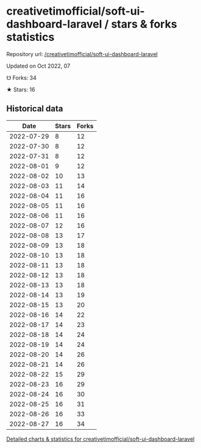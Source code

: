 # creativetimofficial/soft-ui-dashboard-laravel / stars & forks statistics

Repository url: [/creativetimofficial/soft-ui-dashboard-laravel](https://github.com/creativetimofficial/soft-ui-dashboard-laravel)

Updated on Oct 2022, 07

☋ Forks: 34

★ Stars: 16

## Historical data
| Date | Stars | Forks |
|------|-------|-------|
| 2022-07-29 | 8 | 12 | 
| 2022-07-30 | 8 | 12 | 
| 2022-07-31 | 8 | 12 | 
| 2022-08-01 | 9 | 12 | 
| 2022-08-02 | 10 | 13 | 
| 2022-08-03 | 11 | 14 | 
| 2022-08-04 | 11 | 16 | 
| 2022-08-05 | 11 | 16 | 
| 2022-08-06 | 11 | 16 | 
| 2022-08-07 | 12 | 16 | 
| 2022-08-08 | 13 | 17 | 
| 2022-08-09 | 13 | 18 | 
| 2022-08-10 | 13 | 18 | 
| 2022-08-11 | 13 | 18 | 
| 2022-08-12 | 13 | 18 | 
| 2022-08-13 | 13 | 18 | 
| 2022-08-14 | 13 | 19 | 
| 2022-08-15 | 13 | 20 | 
| 2022-08-16 | 14 | 22 | 
| 2022-08-17 | 14 | 23 | 
| 2022-08-18 | 14 | 24 | 
| 2022-08-19 | 14 | 24 | 
| 2022-08-20 | 14 | 26 | 
| 2022-08-21 | 14 | 26 | 
| 2022-08-22 | 15 | 29 | 
| 2022-08-23 | 16 | 29 | 
| 2022-08-24 | 16 | 30 | 
| 2022-08-25 | 16 | 31 | 
| 2022-08-26 | 16 | 33 | 
| 2022-08-27 | 16 | 34 | 


[Detailed charts & statistics for creativetimofficial/soft-ui-dashboard-laravel](https://reviewgithub.com/rep/creativetimofficial/soft-ui-dashboard-laravel)
